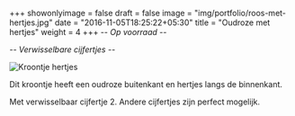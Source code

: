 +++
showonlyimage = false
draft = false
image = "img/portfolio/roos-met-hertjes.jpg"
date = "2016-11-05T18:25:22+05:30"
title = "Oudroze met hertjes"
weight = 4
+++
*-- Op voorraad --*

*-- Verwisselbare cijfertjes --*
<!--more-->
![Kroontje hertjes][1]

Dit kroontje heeft een oudroze buitenkant en hertjes langs de binnenkant.

Met verwisselbaar cijfertje 2. Andere cijfertjes zijn perfect mogelijk.


[1]: /img/portfolio/roos-met-hertjes.jpg
